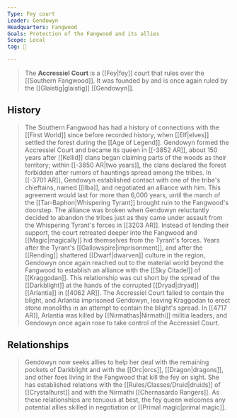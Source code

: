 ```yaml
---
Type: Fey court
Leader: Gendowyn
Headquarters: Fangwood
Goals: Protection of the Fangwood and its allies
Scope: Local
tag: 👥

---
```


> The **Accressiel Court** is a [[Fey|fey]] court that rules over the [[Southern Fangwood]]. It was founded by and is once again ruled by the [[Glaistig|glaistig]] [[Gendowyn]].


## History

> The Southern Fangwood has had a history of connections with the [[First World]] since before recorded history, when [[Elf|elves]] settled the forest during the [[Age of Legend]]. Gendowyn formed the Accressiel Court and became its queen in [[-3852 AR]], about 150 years after [[Kellid]] clans began claiming parts of the woods as their territory; within [[-3850 AR|two years]], the clans declared the forest forbidden after rumors of hauntings spread among the tribes.
> In [[-3701 AR]], Gendowyn established contact with one of the tribe's chieftains, named [[Ilba]], and negotiated an alliance with him. This agreement would last for more than 6,000 years, until the march of the [[Tar-Baphon|Whispering Tyrant]] brought ruin to the Fangwood's doorstep. The alliance was broken when Gendowyn reluctantly decided to abandon the tribes just as they came under assault from the Whispering Tyrant's forces in [[3203 AR]]. Instead of lending their support, the court retreated deeper into the Fangwood and [[Magic|magically]] hid themselves from the Tyrant's forces.
> Years after the Tyrant's [[Gallowspire|imprisonment]], and after the [[Rending]] shattered [[Dwarf|dwarven]] culture in the region, Gendowyn once again reached out to the material world beyond the Fangwood to establish an alliance with the [[Sky Citadel]] of [[Kraggodan]]. This relationship was cut short by the spread of the [[Darkblight]] at the hands of the corrupted [[Dryad|dryad]] [[Arlantia]] in [[4062 AR]]. The Accressiel Court failed to contain the blight, and Arlantia imprisoned Gendowyn, leaving Kraggodan to erect stone monoliths in an attempt to contain the blight's spread.
> In [[4717 AR]], Arlantia was killed by [[Nirmathas|Nirmathi]] militia leaders, and Gendowyn once again rose to take control of the Accressiel Court.


## Relationships

> Gendowyn now seeks allies to help her deal with the remaining pockets of Darkblight and with the [[Orc|orcs]], [[Dragon|dragons]], and other foes living in the Fangwood that kill the fey on sight. She has established relations with the [[Rules/Classes/Druid|druids]] of [[Crystalhurst]] and with the Nirmathi [[Chernasardo Rangers]]. As these relationships are tenuous at best, the fey queen welcomes any potential allies skilled in negotiation or [[Primal magic|primal magic]].








